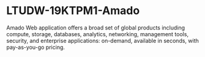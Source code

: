 # LTUDW-19KTPM1-Amado
Amado Web application offers a broad set of global products including compute, storage, databases, analytics, networking, management tools, security, and enterprise applications: on-demand, available in seconds, with pay-as-you-go pricing.

